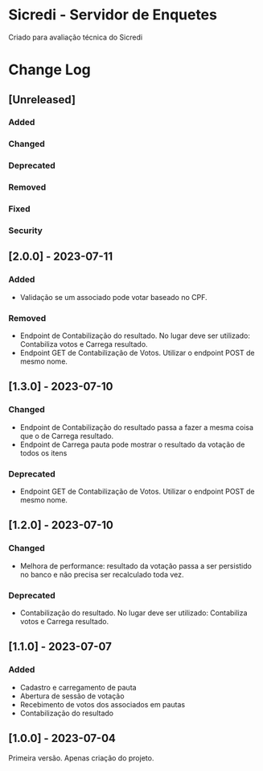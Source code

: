 # Sicredi - Servidor de Enquetes
Criado para avaliação técnica do Sicredi

# Change Log

## [Unreleased]
### Added
### Changed
### Deprecated
### Removed
### Fixed
### Security

## [2.0.0] - 2023-07-11
### Added
- Validação se um associado pode votar baseado no CPF.
### Removed
- Endpoint de Contabilização do resultado. No lugar deve ser utilizado: Contabiliza votos e Carrega resultado.
- Endpoint GET de Contabilização de Votos. Utilizar o endpoint POST de mesmo nome.

## [1.3.0] - 2023-07-10
### Changed
- Endpoint de Contabilização do resultado passa a fazer a mesma coisa que o de Carrega resultado.
- Endpoint de Carrega pauta pode mostrar o resultado da votação de todos os itens
### Deprecated
- Endpoint GET de Contabilização de Votos. Utilizar o endpoint POST de mesmo nome.

## [1.2.0] - 2023-07-10
### Changed
- Melhora de performance: resultado da votação passa a ser persistido no banco e não precisa ser recalculado toda vez.
### Deprecated
- Contabilização do resultado. No lugar deve ser utilizado: Contabiliza votos e Carrega resultado.

## [1.1.0] - 2023-07-07
### Added
- Cadastro e carregamento de pauta
- Abertura de sessão de votação
- Recebimento de votos dos associados em pautas
- Contabilização do resultado

## [1.0.0] - 2023-07-04
Primeira versão. Apenas criação do projeto.
